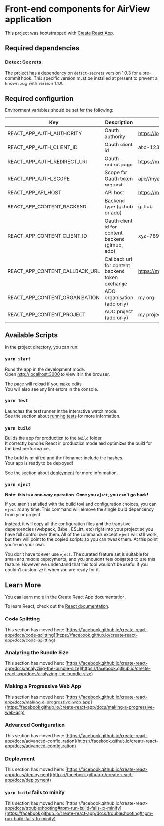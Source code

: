# Front-end components for AirView application

This project was bootstrapped with [Create React App](https://github.com/facebook/create-react-app).

## Required dependencies

### Detect Secrets

The project has a dependency on `detect-secrets` version 1.0.3 for a pre-commit hook. This specific version must be installed at present to prevent a known bug with version 1.1.0.

## Required configurtion

Environment variables should be set for the following:

| Key                            | Description                                       | Example                                        |
| ------------------------------ | ------------------------------------------------- | ---------------------------------------------- |
| REACT_APP_AUTH_AUTHORITY       | Oauth authority                                   | https://login.microsoftonline.com/xyz123/v2.0/ |
| REACT_APP_AUTH_CLIENT_ID       | Oauth client id                                   | abc-123                                        |
| REACT_APP_AUTH_REDIRECT_URI    | Oauth redirct page                                | https://mysite.com/signin-callback             |
| REACT_APP_AUTH_SCOPE           | Scope for Oauth token request                     | api://myapi/.default                           |
| REACT_APP_API_HOST             | API host                                          | https://myapi.com                              |
| REACT_APP_CONTENT_BACKEND      | Backend type (github or ado)                      | github                                         |
| REACT_APP_CONTENT_CLIENT_ID    | Oauth client id for content backend (github, ado) | xyz-789                                        |
| REACT_APP_CONTENT_CALLBACK_URL | Callback url for content backend token exchange   | https://mysite.com/github/authorizing          |
| REACT_APP_CONTENT_ORGANISATION | ADO organisation (ado only)                       | my org                                         |
| REACT_APP_CONTENT_PROJECT      | ADO project (ado only)                            | my project                                     |

## Available Scripts

In the project directory, you can run:

### `yarn start`

Runs the app in the development mode.\
Open [http://localhost:3000](http://localhost:3000) to view it in the browser.

The page will reload if you make edits.\
You will also see any lint errors in the console.

### `yarn test`

Launches the test runner in the interactive watch mode.\
See the section about [running tests](https://facebook.github.io/create-react-app/docs/running-tests) for more information.

### `yarn build`

Builds the app for production to the `build` folder.\
It correctly bundles React in production mode and optimizes the build for the best performance.

The build is minified and the filenames include the hashes.\
Your app is ready to be deployed!

See the section about [deployment](https://facebook.github.io/create-react-app/docs/deployment) for more information.

### `yarn eject`

**Note: this is a one-way operation. Once you `eject`, you can’t go back!**

If you aren’t satisfied with the build tool and configuration choices, you can `eject` at any time. This command will remove the single build dependency from your project.

Instead, it will copy all the configuration files and the transitive dependencies (webpack, Babel, ESLint, etc) right into your project so you have full control over them. All of the commands except `eject` will still work, but they will point to the copied scripts so you can tweak them. At this point you’re on your own.

You don’t have to ever use `eject`. The curated feature set is suitable for small and middle deployments, and you shouldn’t feel obligated to use this feature. However we understand that this tool wouldn’t be useful if you couldn’t customize it when you are ready for it.

## Learn More

You can learn more in the [Create React App documentation](https://facebook.github.io/create-react-app/docs/getting-started).

To learn React, check out the [React documentation](https://reactjs.org/).

### Code Splitting

This section has moved here: [https://facebook.github.io/create-react-app/docs/code-splitting](https://facebook.github.io/create-react-app/docs/code-splitting)

### Analyzing the Bundle Size

This section has moved here: [https://facebook.github.io/create-react-app/docs/analyzing-the-bundle-size](https://facebook.github.io/create-react-app/docs/analyzing-the-bundle-size)

### Making a Progressive Web App

This section has moved here: [https://facebook.github.io/create-react-app/docs/making-a-progressive-web-app](https://facebook.github.io/create-react-app/docs/making-a-progressive-web-app)

### Advanced Configuration

This section has moved here: [https://facebook.github.io/create-react-app/docs/advanced-configuration](https://facebook.github.io/create-react-app/docs/advanced-configuration)

### Deployment

This section has moved here: [https://facebook.github.io/create-react-app/docs/deployment](https://facebook.github.io/create-react-app/docs/deployment)

### `yarn build` fails to minify

This section has moved here: [https://facebook.github.io/create-react-app/docs/troubleshooting#npm-run-build-fails-to-minify](https://facebook.github.io/create-react-app/docs/troubleshooting#npm-run-build-fails-to-minify)
